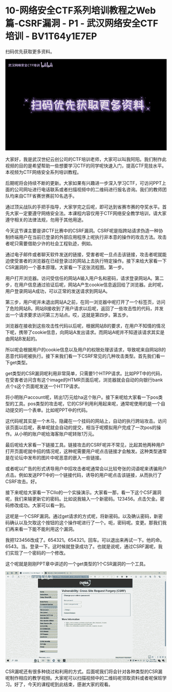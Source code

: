 # 10-网络安全CTF系列培训教程之Web篇-CSRF漏洞 - P1 - 武汉网络安全CTF培训 - BV1T64y1E7EP

扫码优先获取更多资料。

![](img/f82b53e583d398560cbe06dc486e4dc0_1.png)

大家好，我是武汉世纪云创公司的CTF培训老师，大家可以叫我阿阳。我们制作此视频的目的是希望帮助一些想要学习CTF的同学呢快速入门，提高CTF竞技水平。本视频为CTF网络安全系列培训教程。

后期呢将会持续不断的更新。大家如果有兴趣进一步深入学习CTF，可访问PPT上面的公司网址进行电话联系或者扫描视频中的二维码进行报名咨询。我们的教师团队均来自CTF省赛世赛前10名选手。

通过顶尖战队的手把手指导，大家学完之后呢，即可达到省赛市赛的夺奖水平。首先大家一定要遵守网络安全法。本课程内容仅用于CTF网络安全教学培训，请大家遵守相关的法律法规，勿用于其他用途。

今天这节课主要是讲CTF比赛中的CSRF漏洞。CSRF呢是指跨站请求伪造一种协制终端用户在当前已登录的外部应用程序上呢执行非本意的操作的攻击方法。攻击者呢只需要借助少许的社会工程轨迹，例如。

通过电子邮件或者聊天软件发送的链接，受害者呢一旦点击该链接，攻击者呢就能迫使受害者的浏览器在已经登录过的网站上去执行特定操作。接下来给大家看一下CSR漏洞的一个基本原理。大家看一下这张流程图。第一步。

用户打开浏览器。访问受信任的网站A输入用户名和密码，请求登录网站A。第二步，在用户信息通过验证后呢，网站A产生cookie信息返回给了浏览器。此时呢，用户登录网站A成功，可以正常的发送请求到网站A。

第三步，用户呢并未退出网站A之前，在同一浏览器中呢打开了一个标签页，访问了危险网站B。网站B接收到了用户请求以后呢，返回了一些攻击性的代码，并发出一个请求要求访问第三方站点。哎，这就是第四步。第五步。

浏览器在接收到这些攻击性代码以后呢，根据网站B的要求，在用户不知情的情况下呢，携带了cookie信息，向网站A发出请求。而网站A呢并不知道该请求其实是由网站B发起的。

所以呢会根据用户的cookie信息以及用户的权限处理该请求，导致呢来自网站B的恶意代码呢被执行。接下来我们看一下CSRF常见的几种攻击类型。首先我们看一下get类型。

get类型的CSR漏洞呢利用非常简单，只需要1个HTPP请求。比如PPT中的代码，在受害者访问含有这个image的HTMR页面后呢，浏览器就会自动的向银行bank点个s这个页面呢发送一个HTTP请求。

将小明账户account呢，转出1万元给ha这个账户。接下来呢给大家看一下pos类型的工具。pos类型的攻击呢，它的CSF利用利用起来呢，通常呢使用的是一个自动提交的一个表单。比如呢PPT中的代码。

这代码呢其实是一个木马，隐藏在一个挂码的网站上，自动的执行跨站攻击。访问该页面以后呢，表单呢就会自动的提交，相当于呢模拟用户完成了一次pos的操作。从小明的账户呢给海客账户呢转账1万元。

最后呢给大家看一下链接工具。链接攻击的CSRF呢并不常见，比起其他两种用户打开页面呢就中招的情况呢，这种呢需要用户呢点击链接才会触发。这种类型通常是在论坛中发布的图片中呢恶意的嵌入一些链接。

或者呢以广告的形式诱导用户中招攻击者呢通常会以比较夸张的词语呢来诱骗用户点击。例如发送PPT中的一个链接代码，诱导的用户呢点击该链接，从而执行了CSRF攻击。好。

接下来呢给大家看一下CIlo的一个实操演示。大家看一那，看一下这个CSF漏洞呢，我们来输更新它的密码。比如说我输入一个新密码。123456。点击欠金。密码修改成功。大家可以看一到。

这呢是一个CSRF漏洞。通过get请求的方式呢，将新密码。以及确认密码，新密码确认以及欠取这个按钮的这个操作呢进行了一个。呃，密码呢。变更。那我们我们再来看一下能不能利用这个漏洞。

我把123456改成了。654321。654321。回车。可以退出来再试一下。他的命。6543。当。登录一下。这时候就登录成功了。也就是说呢，通过CSRF漏呢，我们实现了一个密码的一个修改。

这个呢就是刚刚PPT章中讲述的一个get类型的1个CSR漏洞的一个工具。

![](img/f82b53e583d398560cbe06dc486e4dc0_3.png)

CSR漏呢还有很多种绕过和利用的方式。后面呢我们将会针对各种类型的CSR漏呢制作相应的教学视频。大家呢可以扫描视频中的二维码呢领取资料或者呢保班学习。好了，今天的课程呢到此结束，感谢大家的观看。


